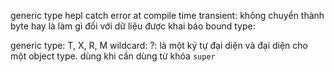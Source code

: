 generic type hepl catch error at compile time
transient: không chuyển thành byte hay là làm gì đối với dữ liệu được khai báo
bound type: 

generic type: T, X, R, M
wildcard: ?: là một ký tự đại diện và đại diện cho một object type. dùng khi cần dùng từ khóa `super`